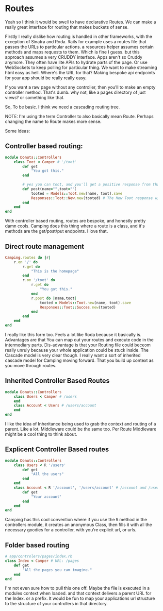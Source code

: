 # Routes

Yeah so I think it would be swell to have declarative Routes. We can make a really great interface for routing that makes buckets of sense.

Firstly I really dislike how routing is handled in other frameworks, with the exception of Sinatra and Roda. Rails for example uses a routes file that passes the URLs to particular actions. a resources helper assumes certain methods and maps requests to them. Which is fine I guess. but this approach assumes a very CRUDDY interface. Apps aren't so Cruddy anymore. They often have lite APIs to hydrate parts of the page. Or use WebSockets to keep polling for particular thing. We want to make streaming html easy as hell. Where's the URL for that? Making bespoke api endpoints for your app should be really really easy.

If you want a raw page without any controller, then you'll to make an empty controller method. That's dumb. why not, like a pages directory of just views? or something like that.

So, To be basic. I think we need a cascading routing tree. 

NOTE: I'm using the term Controller to also basically mean Route. Perhaps changing the name to Route makes more sense.

Some Ideas:

## Controller based routing:
```ruby
module Donuts::Controllers
	class Toot < Camper # '/toot'
		def get
			"You got this."
		end
		
		# yes you can toot, and you'll get a positive response from that
		def post(name="",toot="")
			tooted = Models::Toot.new(name, toot).save
			Responses::Toot::New.new(tooted) # The New Toot response will read the tooted save result and format itself accordingly.
		end
	end
end
```
With controller based routing, routes are bespoke, and honestly pretty damn cools. Camping does this thing where a route is a class, and it's methods are the get/post/put endpoints. I love that.

## Direct route management
```ruby
Camping.routes do |r|
	r.on '/' do
		r.get do
			"This is the homepage"
		end
		r.on '/toot' do
			r.get do
				"You got this."
			end
			r.post do |name,toot|
				tooted = Models::Toot.new(name, toot).save
				Responses::Toot::Succes.new(tooted)
			end
		end
	end
end
```
I really like this form too. Feels a lot like Roda because it basically is. Advantages are that You can map out your routes and execute code in the intermediary parts. Dis-advantage is that your Routing file could beceom really unruly because your whole application could be stuck inside. The Cascade model is very clear though. I really want a sort of inherited cascade model for Camping moving forward. That you build up context as you move through routes.

## Inherited Controller Based Routes
```ruby
module Donuts::Controllers
	class Users < Camper # /users
	end
	class Account < Users # /users/account
	end
end
```
I like the idea of Inheritance being used to grab the context and routing of a parent. Like a lot. Middleware could be the same too. Per Route Middleware might be a cool thing to think about.

## Explicent Controller Based routes
```ruby
module Donuts::Controllers
	class Users < R '/users'
		def get
			"All the users"
		end
	end
	class Account < R '/account', '/users/account' # /account and /users/account
		def get
			"Your account"
		end
	end
end
```
Camping has this cool convention where if you use the `R` method in the controllers module, it creates an anonymous Class, then fills it with all the necessary goodies for a controller, with you're explicit url, or urls.

## Folder based routing
```ruby
# app/controlers/pages/index.rb
class Index < Camper # URL: /pages
	def get
		"All the pages you can imagine."
	end
end
```
I'm not even sure how to pull this one off. Maybe the file is executed in a modules context when loaded. and that context delivers a parent URL for the Index. or a prefix. It would be fun to map your applications url structure to the structure of your controllers in that directory.